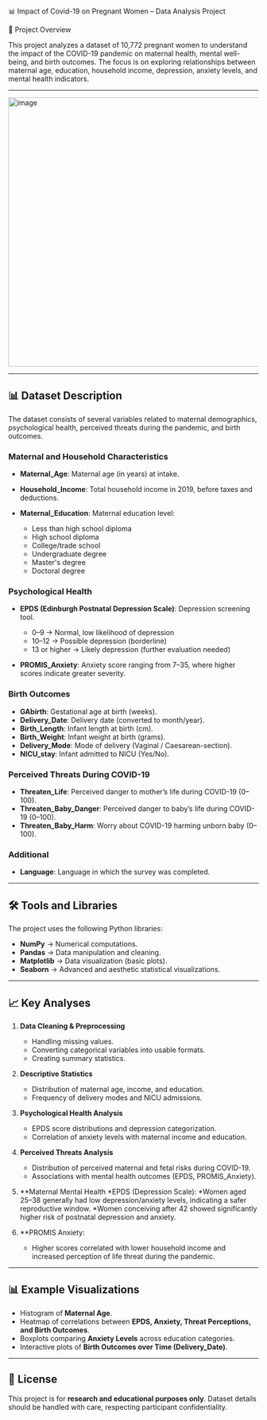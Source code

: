 📊 Impact of Covid-19 on Pregnant Women – Data Analysis Project

📌 Project Overview

This project analyzes a dataset of 10,772 pregnant women to understand the impact of the COVID-19 pandemic on maternal health, mental well-being, and birth outcomes. The focus is on exploring relationships between maternal age, education, household income, depression, anxiety levels, and mental health indicators.

---
<img width="1384" height="541" alt="image" src="https://github.com/user-attachments/assets/0fdfd239-7f94-46fa-b2fe-0d69cc9102fe" />

---

## 📊 Dataset Description

The dataset consists of several variables related to maternal demographics, psychological health, perceived threats during the pandemic, and birth outcomes.

### Maternal and Household Characteristics

* **Maternal_Age**: Maternal age (in years) at intake.
* **Household_Income**: Total household income in 2019, before taxes and deductions.
* **Maternal_Education**: Maternal education level:

  * Less than high school diploma
  * High school diploma
  * College/trade school
  * Undergraduate degree
  * Master's degree
  * Doctoral degree

### Psychological Health

* **EPDS (Edinburgh Postnatal Depression Scale)**: Depression screening tool.

  * 0–9 → Normal, low likelihood of depression
  * 10–12 → Possible depression (borderline)
  * 13 or higher → Likely depression (further evaluation needed)
* **PROMIS_Anxiety**: Anxiety score ranging from 7–35, where higher scores indicate greater severity.

### Birth Outcomes

* **GAbirth**: Gestational age at birth (weeks).
* **Delivery_Date**: Delivery date (converted to month/year).
* **Birth_Length**: Infant length at birth (cm).
* **Birth_Weight**: Infant weight at birth (grams).
* **Delivery_Mode**: Mode of delivery (Vaginal / Caesarean-section).
* **NICU_stay**: Infant admitted to NICU (Yes/No).

### Perceived Threats During COVID-19

* **Threaten_Life**: Perceived danger to mother’s life during COVID-19 (0–100).
* **Threaten_Baby_Danger**: Perceived danger to baby’s life during COVID-19 (0–100).
* **Threaten_Baby_Harm**: Worry about COVID-19 harming unborn baby (0–100).

### Additional

* **Language**: Language in which the survey was completed.

---

## 🛠️ Tools and Libraries

The project uses the following Python libraries:

* **NumPy** → Numerical computations.
* **Pandas** → Data manipulation and cleaning.
* **Matplotlib** → Data visualization (basic plots).
* **Seaborn** → Advanced and aesthetic statistical visualizations.
---

## 📈 Key Analyses

1. **Data Cleaning & Preprocessing**

   * Handling missing values.
   * Converting categorical variables into usable formats.
   * Creating summary statistics.

2. **Descriptive Statistics**

   * Distribution of maternal age, income, and education.
   * Frequency of delivery modes and NICU admissions.

3. **Psychological Health Analysis**

   * EPDS score distributions and depression categorization.
   * Correlation of anxiety levels with maternal income and education.

4. **Perceived Threats Analysis**

   * Distribution of perceived maternal and fetal risks during COVID-19.
   * Associations with mental health outcomes (EPDS, PROMIS_Anxiety).

5. **Maternal Mental Health
     *EPDS (Depression Scale):
     *Women aged 25–38 generally had low depression/anxiety levels, indicating a safer reproductive window.
     *Women conceiving after 42 showed significantly higher risk of postnatal depression and anxiety.

 6. **PROMIS Anxiety:
       * Higher scores correlated with lower household income and increased perception of life threat during the pandemic.

---

## 📊 Example Visualizations

* Histogram of **Maternal Age**.
* Heatmap of correlations between **EPDS, Anxiety, Threat Perceptions, and Birth Outcomes**.
* Boxplots comparing **Anxiety Levels** across education categories.
* Interactive plots of **Birth Outcomes over Time (Delivery_Date)**.

---

## 📝 License

This project is for **research and educational purposes only**. Dataset details should be handled with care, respecting participant confidentiality.
